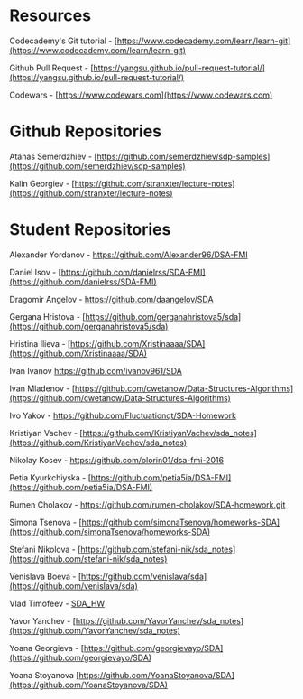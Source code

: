 # Resources

Codecademy's Git tutorial - [https://www.codecademy.com/learn/learn-git](https://www.codecademy.com/learn/learn-git)

Github Pull Request - [https://yangsu.github.io/pull-request-tutorial/](https://yangsu.github.io/pull-request-tutorial/)

Codewars - [https://www.codewars.com](https://www.codewars.com)

# Github Repositories

Atanas Semerdzhiev - [https://github.com/semerdzhiev/sdp-samples](https://github.com/semerdzhiev/sdp-samples)

Kalin Georgiev - [https://github.com/stranxter/lecture-notes](https://github.com/stranxter/lecture-notes)

# Student Repositories

Alexander Yordanov - https://github.com/Alexander96/DSA-FMI

Daniel Isov - [https://github.com/danielrss/SDA-FMI](https://github.com/danielrss/SDA-FMI)

Dragomir Angelov - https://github.com/daangelov/SDA

Gergana Hristova - [https://github.com/gerganahristova5/sda](https://github.com/gerganahristova5/sda)

Hristina Ilieva - [https://github.com/Xristinaaaa/SDA](https://github.com/Xristinaaaa/SDA)

Ivan Ivanov https://github.com/ivanov961/SDA

Ivan Mladenov - [https://github.com/cwetanow/Data-Structures-Algorithms](https://github.com/cwetanow/Data-Structures-Algorithms)

Ivo Yakov - https://github.com/Fluctuationqt/SDA-Homework

Kristiyan Vachev - [https://github.com/KristiyanVachev/sda_notes](https://github.com/KristiyanVachev/sda_notes) 

Nikolay Kosev - https://github.com/olorin01/dsa-fmi-2016

Petia Kyurkchiyska - [https://github.com/petia5ia/DSA-FMI](https://github.com/petia5ia/DSA-FMI)

Rumen Cholakov - https://github.com/rumen-cholakov/SDA-homework.git

Simona Tsenova - [https://github.com/simonaTsenova/homeworks-SDA](https://github.com/simonaTsenova/homeworks-SDA)

Stefani Nikolova - [https://github.com/stefani-nik/sda_notes](https://github.com/stefani-nik/sda_notes)

Venislava Boeva - [https://github.com/venislava/sda](https://github.com/venislava/sda)

Vlad Timofeev - [SDA_HW](https://github.com/timadevelop/SDA_HW)

Yavor Yanchev - [https://github.com/YavorYanchev/sda_notes](https://github.com/YavorYanchev/sda_notes)

Yoana Georgieva - [https://github.com/georgievayo/SDA](https://github.com/georgievayo/SDA)

Yoana Stoyanova [https://github.com/YoanaStoyanova/SDA](https://github.com/YoanaStoyanova/SDA)
